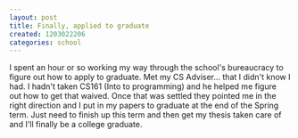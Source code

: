 ```yaml
---
layout: post
title: Finally, applied to graduate
created: 1203022206
categories: school
---
```

I spent an hour or so working my way through the school's bureaucracy to figure
out how to apply to graduate. Met my CS Adviser... that I didn't know I had. I
hadn't taken CS161 (Into to programming) and he helped me figure out how to get
that waived. Once that was settled they pointed me in the right direction and I
put in my papers to graduate at the end of the Spring term. Just need to finish
up this term and then get my thesis taken care of and I'll finally be a college
graduate.
